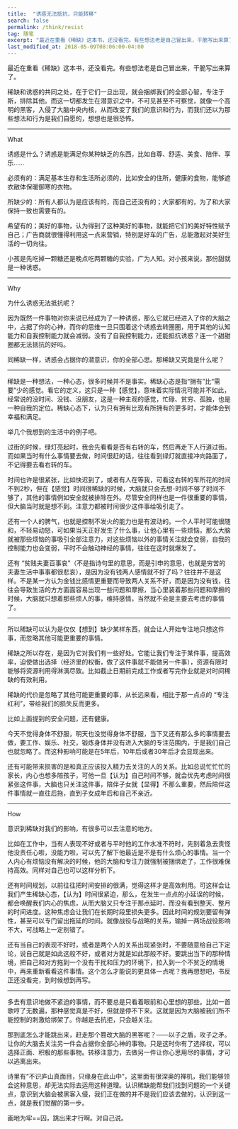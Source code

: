 ```yaml
---
title:  "诱惑无法抵抗，只能转移"
search: false
permalink: /think/resist
tag: 随笔
excerpt: "最近在重看《稀缺》这本书，还没看完。有些想法老是自己冒出来，干脆写出来算了。"
last_modified_at: 2018-05-09T08:06:00-04:00
---
```




最近在重看《稀缺》这本书，还没看完。有些想法老是自己冒出来，干脆写出来算了。

 

稀缺和诱惑的共同之处，在于它们一旦出现，就会捆绑我们的全部心智，专注于斯，排除其他。而这一切都发生在潜意识之中，不可见甚至不可察觉，就像一个高明的黑客，入侵了大脑中央内核，从而改变了我们的意识和行为，而我们还以为那些想法和行为是我们自愿的，想想也是很恐怖。

 

------

What

诱惑是什么？诱惑是能满足你某种缺乏的东西，比如自尊、舒适、美食、陪伴、享乐……

 

必须有的：满足基本生存和生活所必须的，比如安全的住所，健康的食物，能够遮衣敝体保暖御寒的衣物。

 

所缺少的：所有人都认为是应该有的，而自己还没有的；大家都有的，为了和大家保持一致也需要有的。

 

希望有的；美好的事物，认为得到了这种美好的事物，就能把它们的美好特性赋予自己；广告商就很懂得利用这一点来营销，特别是好车的广告，总能激起对美好生活的一切向往。

 

小孩是先吃掉一颗糖还是晚点吃两颗糖的实验，广为人知。对小孩来说，那份甜就是一种诱惑。

 

------

Why

为什么诱惑无法抵抗呢？

 

因为既然一件事物对你来说已经成为了一种诱惑，那么它就已经进入了你的大脑之中，占据了你的心神，而你的思维一旦只围着这个诱惑去转圈圈，用于其他的认知能力和自我控制能力就会减弱。没有了自我控制能力，还能抵抗诱惑？连一个甜甜圈都无法抵抗的好吗。

 

同稀缺一样，诱惑会占据你的潜意识，你的全部心思。那稀缺又究竟是什么呢？

 

------

稀缺是一种想法，一种心态，很多时候并不是事实。稀缺心态是指“拥有”比“需要”少的感觉。看它的定义，这只是一种【感觉】，意味着实际情况可能并不如此，经常说的没时间、没钱、没朋友，这是一种主观的感觉，忙碌、贫穷、孤独，也是一种自我的定位。稀缺心态下，认为只有拥有比现有所拥有的更多时，才能体会到幸福和满足。

 

举几个我想到的生活中的例子吧。

 

过街的时候，绿灯亮起时，我会先看看是否有右转的车，然后再走下人行道过街。而如果当时有什么事情要去做，时间很赶的话，往往看到绿灯就直接冲向路面了，不记得要去看右转的车。

 

时间也许是很紧张，比如快迟到了，或者有人在等我，可看这右转的车所花的时间不到2秒，但在【感觉】时间很稀缺的时候，大脑就只会去想-时间不够了时间不够了，其他的事情例如安全就被排除在外。尽管安全同样也是一件很重要的事情，但大脑当时就是想不到。注意力都被时间很少这件事给吸引走了。

 

还有一个人的脾气，也就是控制不发火的能力也是有波动的。一个人平时可能很随和，不轻易动怒，可如果当天正好发生了什么事，让他心里有一些烦恼，那么大脑就被那些烦恼的事吸引全部注意力，对这些烦恼以外的事情关注就会变弱，自我的控制能力也会变弱，平时不会触动神经的事情，往往在这时就爆发了。

 

还有 “贫贱夫妻百事哀”（不是指诗句里的意思，而是引申的意思，也就是穷苦的夫妻生活中事事都很悲哀），是因为没有钱两人感情就不好了吗？往往并不是这样。不是某一方认为金钱比感情更重要而导致两人关系不好，而是因为没有钱，往往会导致生活的方方面面容易出现一些问题和摩擦，当心里装着那些问题和摩擦的时候，大脑就只想着那些烦人的事，维持感情，当然就不会是主要去考虑的事情了。

 

------

所以稀缺可以认为是仅仅【想到】缺少某样东西，就会让人开始专注地只想这件事，而忽略其他可能更重要的事情。

 

稀缺之所以存在，是因为它对我们有一些好处。它能让我们专注于某件事，提高效率，迫使做出选择（经济里的权衡，做了这件事就不能做另一件事），资源有限时能够将资源利用得淋漓尽致。比如截止日期前完成工作或者写完作业就是对时间稀缺的有效利用。

 

稀缺的代价是忽略了其他可能更重要的事，从长远来看，相比于那一点点的 “专注红利”，带给我们的损失反而更多。

 

比如上面提到的安全问题，还有健康。

今天不觉得身体不舒服，明天也没觉得身体不舒服，当下又还有那么多的事情要去做，要工作、娱乐、社交，锻炼身体并没有进入大脑的专注范围内，于是我们自己也就忽略了。而这种影响可能是在5年后，10年后或者30年后才会显现出来。

 

还有可能带来损害的是和真正应该投入精力去关注的人的关系。比如总说忙忙忙的家长，内心也想多陪孩子，可他一旦【认为】自己时间不够，就会优先考虑时间很紧张这件事，大脑也只关注这件事，陪伴子女就【显得】不那么重要，然后陪伴这件事情就一直往后拖，直到子女成年后和自己不亲近。 

 

------

How

意识到稀缺对我们的影响，有很多可以去注意的地方。

 

比如在工作中，当有人表现不好或者与平时他的工作水准不符时，先别着急去责怪他没责任心啦，没能力啦，可以先了解下他最近是不是有什么烦心的事情。当一个人内心有烦恼没有解决的时候，他的大脑和专注力就强制被捆绑走了，工作很难保持高效。同样对自己也可以这样分析下。

 

还有时间规划，以前往往把时间安排的很满，觉得这样才是高效利用。可这样会让我们产生稀缺心态，【认为】时间很紧迫，那么，在发生一点点的小延误的时候，都会唤醒我们内心的焦虑，从而大脑又只专注于那点延时，而没有看到整天、整月的时间进度。这种焦虑会让我们在长期时段里损失更多。因此时间的规划要留有弹性，甚至可以专门留出拖延的时间。就像战役与战略的关系，输掉一两场战役影响不大，可战略上一定别错了。

 

还有当自己的表现不好时，或者是两个人的关系出现紧张时，不要随意给自己下定论，说自己就是如此这般不好，或者对方就是如此那般不好。要跳出当下的那种情境，把自己和对方拖到一个没有干扰和压力的环境下，拉入到一个不贫乏的情境中，再来重新看看这件事情。这个怎么才能说的更具体一点呢？我再想想吧，书反正还没看完，到时候想到再写。

 

------

多去有意识地做不紧迫的事情，而不要总是只看着眼前和心里想的那些。比如一首歌哼了无数遍，那种感觉真是不好，但就是停不下来。这就是因为大脑被我们所不能控制的刺激给绑架了。你越是去抗拒，只会越关注。

 

那到底怎么才能跳出来，赶走那个篡改大脑的黑客呢？——以子之盾，攻子之矛。让你的大脑去关注另一件会占据你全部心神的事物。只是这时你有了选择权，可以选择正面、积极的那些事物。转移注意力，去做另一件让你心思用尽的事情，才可以逃离出来。

 

诗里有“不识庐山真面目，只缘身在此山中”，这里面有很深奥的禅机，我们能够领会这种意思，却无法实际去运用这种道理。认识稀缺能帮我们找到问题的一个关键点，意识到大脑会被黑客入侵，我们正在做的并不是我们应该去做的，认识到这一点，就是我们觉醒的第一步。



画地为牢==囚，跳出来才行啊。对自己说。